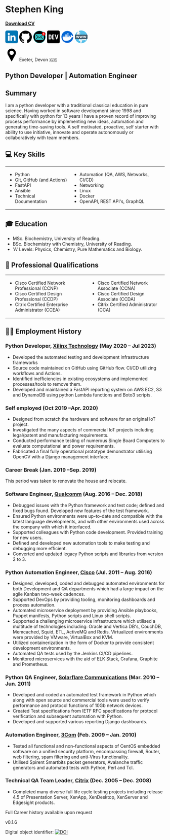 # Stephen King
**<a id="raw-url" href="https://raw.githubusercontent.com/stephen-ra-king/cv/main/Stephen_King_CV.pdf">Download CV</a>**

[![](assets/linkedin.png)](https://www.linkedin.com/in/sr-king)
[![](assets/github.png)](https://github.com/Stephen-RA-King)
[![](assets/email2.png)](mailto:sking.github@gmail.com) 
[![](assets/dev.png)](https://dev.to/stephenraking) 
[![](assets/docker.png)](https://hub.docker.com/search?q=sraking) 
[![](assets/www.png)](https://stephen-ra-king.github.io/justpython/)

[![](assets/pin.png)](https://www.google.com/maps/place/Exeter/@50.7244282,-3.5135475) Exeter, Devon 🇬🇧

## Python Developer | Automation Engineer

## Summary
I am a python developer with a traditional classical education in pure science. 
Having worked in software development since 1998 and specifically with python for 
13 years I have a proven record of improving process performance by implementing new 
ideas, automation and generating time-saving tools.  A self motivated, proactive, 
self starter with ability to use initiative, innovate and operate autonomously 
or collaboratively with team members.


## 💻 Key Skills

<table>
  <tr>
    <td border="0">
      <ul>
        <li>Python</li>
        <li>Git, GitHub (and Actions)</li>
        <li>FastAPI</li>
        <li>Ansible</li>
        <li>Technical Documentation</li>
      </ul>
    </td>
    <td border="0">
      <ul>
        <li>Automation (QA, AWS, Networks, CI/CD)</li>
        <li>Networking</li>
        <li>Linux</li>
        <li>Docker</li>
        <li>OpenAPI, REST API's, GraphQL</li>
      </ul>
    </td>
  </tr>
</table>

## 🎓 Education
- MSc. Biochemistry, University of Reading.
- BSc. Biochemistry with Chemistry, University of Reading.
- 'A' Levels: Physics, Chemistry, Pure Mathematics and Biology. 

## 📜 Professional Qualifications

<table>
  <tr>
    <td border="0">
      <ul>        
        <li>Cisco Certified Network Professional (CCNP)</li>
        <li>Cisco Certified Design Professional (CCDP)</li>
        <li>Citrix Certified Enterprise Administrator (CCEA)</li>
      </ul>
    </td>
    <td border="0">
      <ul>
        <li>Cisco Certified Network Associate (CCNA)</li>
        <li>Cisco Certified Design Associate (CCDA)</li>
        <li>Citrix Certified Administrator (CCA)</li>
      </ul>
    </td>
  </tr>
</table>

## 👨‍💻 Employment History
### Python Developer, [Xilinx Technology](https://www.xilinx.com/products/silicon-devices/fpga.html) (May 2020 – Jul 2023)

- Developed the automated testing and development infrastructure frameworks
- Source code maintained on GitHub using GitHub flow. CI/CD utilizing workflows and Actions.
- Identified inefficiencies in existing ecosystems and implemented processes/tools to remove them.
- Developed and maintained a FastAPI reporting system on AWS EC2, S3 and DynamoDB using python Lambda functions and Boto3 scripts. 


### Self employed (Oct 2019 –Apr. 2020)
- Designed from scratch the hardware and software for an original IoT project.
- Investigated the many aspects of commercial IoT projects including legal/patent and manufacturing requirements.
- Conducted performance testing of numerous Single Board Computers to evaluate computational and power requirements.
- Fabricated a final fully operational prototype demonstrator utilising OpenCV with a Django management interface.


### Career Break (Jan. 2019 –Sep. 2019)
This period was taken to renovate the house and relocate.

### Software Engineer, [Qualcomm](https://www.qualcomm.com/) (Aug. 2016 – Dec. 2018)
- Debugged issues with the Python framework and test code; defined and fixed bugs found. Developed new features of the test framework. 
- Ensured Python environments were up-to-date and compatible with the latest language developments, and with other environments used across the company with which it interfaced.
- Supported colleagues with Python code development.  Provided training for new users.
- Defined and developed new automation tools to make testing and debugging more efficient. 
- Converted and updated legacy Python scripts and libraries from version 2 to 3.


### Python Automation Engineer, [Cisco](https://www.cisco.com/site/uk/en/index.html) (Jul. 2011 – Aug. 2016)
- Designed, developed, coded and debugged automated environments for both Development and QA departments which had a large impact on the agile Kanban two-week cadences.
- Supported DevOps by providing tooling, monitoring dashboards and process automation.
- Automated microservice deployment by providing Ansible playbooks, Puppet manifests, Python scripts and Linux shell scripts.
- Supported a challenging microservice infrastructure which utilised a multitude of technologies including: Oracle and Vertica DB's, CouchDB, Memcached, Squid, ETL, ActiveMQ and Redis. Virtualized environments were provided by VMware, VirtualBox and KVM.  
- Utilized containerization in the form of Docker to provide consistent development environments.  
- Automated QA tests used by the Jenkins CI/CD pipelines. 
- Monitored microservices with the aid of ELK Stack, Grafana, Graphite and Prometheus.


### Python QA Engineer, [Solarflare Communications](https://en.wikipedia.org/w/index.php?title=Solarflare&redirect=no) (Mar. 2010 – Jun. 2011)
- Developed and coded an automated test framework in Python which along with open source and commercial tools were used to verify performance and protocol functions of 10Gb network devices.
- Created Test specifications from IETF RFC specifications for protocol verification and subsequent automation with Python.
- Developed and supported various reporting Django dashboards.


### Automation Engineer, [3Com](https://en.wikipedia.org/wiki/3Com) (Feb. 2009 – Jan. 2010)
- Tested all functional and non-functional aspects of CentOS embedded software on a unified security platform, encompassing firewall, Router, web filtering, spam filtering and anti-Virus functionality.
- Utilised Spirent Smartbits packet generators, Avalanche traffic generators and automated tests with Python, Perl and Tcl.


### Technical QA Team Leader, [Citrix](https://www.citrix.com/) (Dec. 2005 – Dec. 2008)
- Completed many diverse full life cycle testing projects including release 4.5 of Presentation Server, XenApp, XenDesktop, XenServer and Edgesight products.




Full Career history available upon request

v0.1.6



Digital object identifier: [![DOI](https://zenodo.org/badge/DOI/10.5281/zenodo.8118217.svg)](https://doi.org/10.5281/zenodo.8118217)


